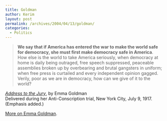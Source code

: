 ```yaml
---
title: Goldman
author: Kerim
layout: post
permalink: /archives/2004/04/13/goldman/
categories:
  - Politics
---
```

> **We say that if America has entered the war to make the world safe for democracy, she must first make democracy safe in America**. How else is the world to take America seriously, when democracy at home is daily being outraged, free speech suppressed, peaceable assemblies broken up by overbearing and brutal gangsters in uniform; when free press is curtailed and every independent opinion gagged. Verily, poor as we are in democracy, how can we give of it to the world?

<a href="http://sunsite.berkeley.edu/Goldman/Writings/Speeches/170709.html" onclick="_gaq.push(['_trackEvent', 'outbound-article', 'http://sunsite.berkeley.edu/Goldman/Writings/Speeches/170709.html', 'Address to the Jury']);" ><em>Address to the Jury</em></a>, by Emma Goldman  
Delivered during her Anti-Conscription trial, New York City, July 9, 1917. (Emphasis added.)

<a href="http://www.pbs.org/wgbh/amex/goldman/index.html" onclick="_gaq.push(['_trackEvent', 'outbound-article', 'http://www.pbs.org/wgbh/amex/goldman/index.html', 'More on Emma Goldman']);" >More on Emma Goldman</a>.

